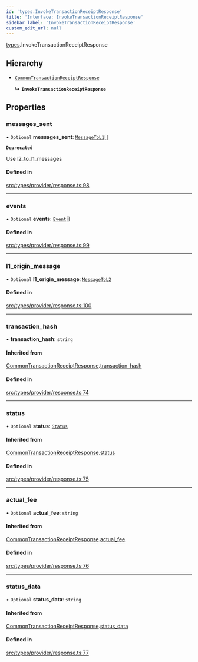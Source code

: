 ```yaml
---
id: 'types.InvokeTransactionReceiptResponse'
title: 'Interface: InvokeTransactionReceiptResponse'
sidebar_label: 'InvokeTransactionReceiptResponse'
custom_edit_url: null
---
```


[types](../namespaces/types.md).InvokeTransactionReceiptResponse

## Hierarchy

- [`CommonTransactionReceiptResponse`](types.CommonTransactionReceiptResponse.md)

  ↳ **`InvokeTransactionReceiptResponse`**

## Properties

### messages_sent

• `Optional` **messages_sent**: [`MessageToL1`](types.MessageToL1.md)[]

**`Deprecated`**

Use l2_to_l1_messages

#### Defined in

[src/types/provider/response.ts:98](https://github.com/0xs34n/starknet.js/blob/v5.14.1/src/types/provider/response.ts#L98)

---

### events

• `Optional` **events**: [`Event`](types.Event.md)[]

#### Defined in

[src/types/provider/response.ts:99](https://github.com/0xs34n/starknet.js/blob/v5.14.1/src/types/provider/response.ts#L99)

---

### l1_origin_message

• `Optional` **l1_origin_message**: [`MessageToL2`](types.MessageToL2.md)

#### Defined in

[src/types/provider/response.ts:100](https://github.com/0xs34n/starknet.js/blob/v5.14.1/src/types/provider/response.ts#L100)

---

### transaction_hash

• **transaction_hash**: `string`

#### Inherited from

[CommonTransactionReceiptResponse](types.CommonTransactionReceiptResponse.md).[transaction_hash](types.CommonTransactionReceiptResponse.md#transaction_hash)

#### Defined in

[src/types/provider/response.ts:74](https://github.com/0xs34n/starknet.js/blob/v5.14.1/src/types/provider/response.ts#L74)

---

### status

• `Optional` **status**: [`Status`](../namespaces/types.md#status)

#### Inherited from

[CommonTransactionReceiptResponse](types.CommonTransactionReceiptResponse.md).[status](types.CommonTransactionReceiptResponse.md#status)

#### Defined in

[src/types/provider/response.ts:75](https://github.com/0xs34n/starknet.js/blob/v5.14.1/src/types/provider/response.ts#L75)

---

### actual_fee

• `Optional` **actual_fee**: `string`

#### Inherited from

[CommonTransactionReceiptResponse](types.CommonTransactionReceiptResponse.md).[actual_fee](types.CommonTransactionReceiptResponse.md#actual_fee)

#### Defined in

[src/types/provider/response.ts:76](https://github.com/0xs34n/starknet.js/blob/v5.14.1/src/types/provider/response.ts#L76)

---

### status_data

• `Optional` **status_data**: `string`

#### Inherited from

[CommonTransactionReceiptResponse](types.CommonTransactionReceiptResponse.md).[status_data](types.CommonTransactionReceiptResponse.md#status_data)

#### Defined in

[src/types/provider/response.ts:77](https://github.com/0xs34n/starknet.js/blob/v5.14.1/src/types/provider/response.ts#L77)
